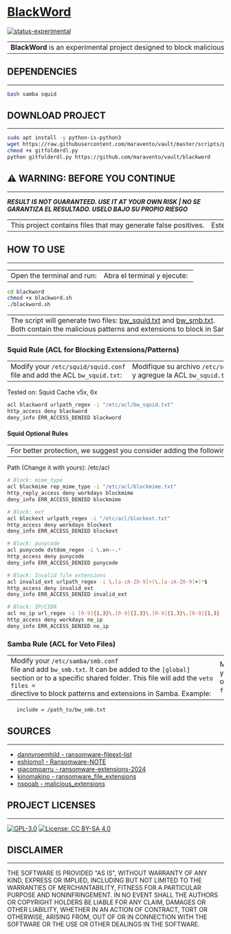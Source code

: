 # [BlackWord](https://www.maravento.com/)

[![status-experimental](https://img.shields.io/badge/status-experimental-orange.svg)](https://github.com/maravento/vault)

<!-- markdownlint-disable MD033 -->

<table width="100%">
  <tr>
    <td style="width: 50%; white-space: nowrap;">
     <b>BlackWord</b> is an experimental project designed to block malicious patterns, including file extensions associated with ransomware, malware, and other cyber threats. It aims to prevent the spread of these patterns using access control lists and custom rules.
    </td>
    <td style="width: 50%; white-space: nowrap;">
     <b>BlackWord</b> es un proyecto experimental diseñado para bloquear patrones maliciosos, incluyendo extensiones de archivo asociadas a ransomware, malware y otras amenazas cibernéticas. Su objetivo es prevenir la propagación de estos patrones mediante listas de control de acceso y reglas personalizadas.
    </td>
  </tr>
</table>

## DEPENDENCIES

---

```bash
bash samba squid
```

## DOWNLOAD PROJECT

---

```bash
sudo apt install -y python-is-python3
wget https://raw.githubusercontent.com/maravento/vault/master/scripts/python/gitfolderdl.py
chmod +x gitfolderdl.py
python gitfolderdl.py https://github.com/maravento/vault/blackword
```

## ⚠️ WARNING: BEFORE YOU CONTINUE

---

***RESULT IS NOT GUARANTEED. USE IT AT YOUR OWN RISK | NO SE GARANTIZA EL RESULTADO. USELO BAJO SU PROPIO RIESGO***

<table width="100%">
  <tr>
    <td style="width: 50%; white-space: nowrap;">
     This project contains files that may generate false positives.
    </td>
    <td style="width: 50%; white-space: nowrap;">
     Este proyecto contiene archivos que pueden generar falsos positivos.
    </td>
  </tr>
</table>

## HOW TO USE

---

<table width="100%">
  <tr>
    <td style="width: 50%; white-space: nowrap;">
     Open the terminal and run:
    </td>
    <td style="width: 50%; white-space: nowrap;">
     Abra el terminal y ejecute:
    </td>
  </tr>
</table>

```bash
cd blackword
chmod +x blackword.sh
./blackword.sh
```

<table width="100%">
  <tr>
    <td style="width: 50%; white-space: nowrap;">
     The script will generate two files: <a href="https://raw.githubusercontent.com/maravento/vault/refs/heads/master/blackword/bw_squid.txt" target="_blank">bw_squid.txt</a> and <a href="https://raw.githubusercontent.com/maravento/vault/refs/heads/master/blackword/bw_smb.txt" target="_blank">bw_smb.txt</a>. </br>
     Both contain the malicious patterns and extensions to block in Samba and Squid. </br>
    </td>
    <td style="width: 50%; white-space: nowrap;">
     El script generará dos archivos: <a href="https://raw.githubusercontent.com/maravento/vault/refs/heads/master/blackword/bw_squid.txt" target="_blank">bw_squid.txt</a> y <a href="https://raw.githubusercontent.com/maravento/vault/refs/heads/master/blackword/bw_smb.txt" target="_blank">bw_smb.txt</a>. </br>
     Ambos contienen los patrones y extensiones maliciosas para bloquear en Samba y Squid.</br>
    </td>
  </tr>
</table>

### Squid Rule (ACL for Blocking Extensions/Patterns)

<table width="100%">
  <tr>
    <td style="width: 50%; white-space: nowrap;">
     Modify your <code>/etc/squid/squid.conf</code> file and add the ACL <code>bw_squid.txt</code>:
    </td>
    <td style="width: 50%; white-space: nowrap;">
     Modifique su archivo <code>/etc/squid/squid.conf</code> y agregue la ACL <code>bw_squid.txt</code>:
    </td>
  </tr>
</table>

Tested on: Squid Cache v5x, 6x

```bash
acl blackword urlpath_regex -i "/etc/acl/bw_squid.txt"
http_access deny blackword
deny_info ERR_ACCESS_DENIED blackword
```

#### Squid Optional Rules

<table width="100%">
  <tr>
    <td style="width: 50%; white-space: nowrap;">
     For better protection, we suggest you consider adding the following rules:
    </td>
    <td style="width: 50%; white-space: nowrap;">
     Para una mejor protección, sugerimos que considere agregar las siguientes reglas:
    </td>
  </tr>
</table>

Path (Change it with yours): /etc/acl

```bash
# Block: mime_type
acl blockmime rep_mime_type -i "/etc/acl/blockmime.txt"
http_reply_access deny workdays blockmime
deny_info ERR_ACCESS_DENIED blockmime

# Block: ext
acl blockext urlpath_regex -i "/etc/acl/blockext.txt"
http_access deny workdays blockext
deny_info ERR_ACCESS_DENIED blockext

# Block: punycode
acl punycode dstdom_regex -i \.xn--.*
http_access deny punycode
deny_info ERR_ACCESS_DENIED punycode

# Block: Invalid file extensions 
acl invalid_ext urlpath_regex -i \.[a-zA-Z0-9]+(\.[a-zA-Z0-9]+)*$
http_access deny invalid_ext
deny_info ERR_ACCESS_DENIED invalid_ext

# Block: IP/CIDR
acl no_ip url_regex -i [0-9]{1,3}\.[0-9]{1,3}\.[0-9]{1,3}\.[0-9]{1,3}
http_access deny workdays no_ip
deny_info ERR_ACCESS_DENIED no_ip
```

### Samba Rule (ACL for Veto Files)

<table width="100%">
  <tr>
    <td style="width: 50%; white-space: nowrap;">
     Modify your <code>/etc/samba/smb.conf</code> file and add <code>bw_smb.txt</code>. It can be added to the <code>[global]</code> section or to a specific shared folder. This file will add the <code>veto files =</code> directive to block patterns and extensions in Samba. Example:
    </td>
    <td style="width: 50%; white-space: nowrap;">
     Modifique su archivo <code>/etc/samba/smb.conf</code> y agregue <code>bw_smb.txt</code>. Puede ser agregado a la sección <code>[global]</code> o a una carpeta compartida específica. Este archivo agregará la directiva <code>veto files =</code> para bloquear los patrones y extensiones en Samba. Ejemplo:
    </td>
  </tr>
</table>

```bash
   include = /path_to/bw_smb.txt
```

## SOURCES

---

- [dannyroemhild - ransomware-fileext-list](https://github.com/dannyroemhild/ransomware-fileext-list/blob/master/fileextlist.txt)
- [eshlomo1 - Ransomware-NOTE](https://github.com/eshlomo1/Ransomware-NOTE/blob/main/ransomware-extension-list.txt)
- [giacomoarru - ransomware-extensions-2024](https://github.com/giacomoarru/ransomware-extensions-2024/blob/main/ransomware-extensions.txt)
- [kinomakino - ransomware_file_extensions](https://github.com/kinomakino/ransomware_file_extensions/blob/master/extensions.csv)
- [nspoab - malicious_extensions](https://github.com/nspoab/malicious_extensions/blob/main/list1)

## PROJECT LICENSES

---

[![GPL-3.0](https://img.shields.io/badge/License-GPLv3-blue.svg)](https://www.gnu.org/licenses/gpl.txt)
[![License: CC BY-SA 4.0](https://img.shields.io/badge/License-CC_BY--SA_4.0-lightgrey.svg)](https://creativecommons.org/licenses/by-sa/4.0/)

## DISCLAIMER

---

THE SOFTWARE IS PROVIDED "AS IS", WITHOUT WARRANTY OF ANY KIND, EXPRESS OR IMPLIED, INCLUDING BUT NOT LIMITED TO THE WARRANTIES OF MERCHANTABILITY, FITNESS FOR A PARTICULAR PURPOSE AND NONINFRINGEMENT. IN NO EVENT SHALL THE AUTHORS OR COPYRIGHT HOLDERS BE LIABLE FOR ANY CLAIM, DAMAGES OR OTHER LIABILITY, WHETHER IN AN ACTION OF CONTRACT, TORT OR OTHERWISE, ARISING FROM, OUT OF OR IN CONNECTION WITH THE SOFTWARE OR THE USE OR OTHER DEALINGS IN THE SOFTWARE.

